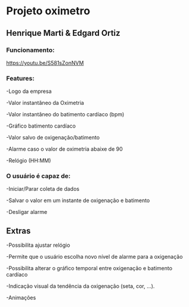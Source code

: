 # Projeto oximetro
## Henrique Marti & Edgard Ortiz
### Funcionamento:

https://youtu.be/S581sZonNVM

### Features:

-Logo da empresa

-Valor instantâneo da Oximetria

-Valor instantâneo do batimento cardíaco (bpm)

-Gráfico batimento cardíaco

-Valor salvo de oxigenação/batimento

-Alarme caso o valor de oximetria abaixe de 90

-Relógio (HH:MM)

### O usuário é capaz de:

-Iniciar/Parar coleta de dados

-Salvar o valor em um instante de oxigenação e batimento

-Desligar alarme

## Extras

-Possibilita ajustar relógio

-Permite que o usuário escolha novo nível de alarme para a oxigenação

-Possibilita alterar o gráfico temporal entre oxigenação e batimento cardíaco

-Indicação visual da tendência da oxigenação (seta, cor, ...).

-Animações
